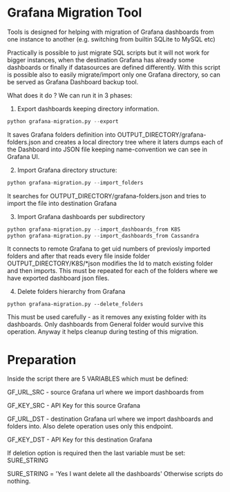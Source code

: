 # Grafana Migration Tool

Tools is designed for helping with migration of Grafana dashboards from one instance to another (e.g. switching from builtin SQLite to MySQL etc)

Practically is possible to just migrate SQL scripts but it will not work for bigger instances, when the destination Grafana has already some dashboards or finally if datasources are defined differently.
With this script is possible also to easily migrate/import only one Grafana directory, so can be served as Grafana Dashboard backup tool.


What does it  do ?
We can run it in 3 phases:
1. Export dashboards keeping directory information.
```python
python grafana-migration.py --export
```

It saves Grafana folders definition into OUTPUT_DIRECTORY/grafana-folders.json and creates a local directory tree where it laters dumps each of the Dashboard into JSON file keeping name-convention we can see in Grafana UI.

2. Import Grafana directory structure:
```python
python grafana-migration.py --import_folders
```

It searches for OUTPUT_DIRECTORY/grafana-folders.json and tries to import the file into destination Grafana

3. Import Grafana dashboards per subdirectory
```python
python grafana-migration.py --import_dashboards_from K8S
python grafana-migration.py --import_dashboards_from Cassandra
```

It connects to remote Grafana to get uid numbers of previosly imported folders and after that reads every file inside folder OUTPUT_DIRECTORY/K8S/*json modifies the Id to match existing folder and then imports.
This must be repeated for each of the folders where we have exported dashboard json files.

4. Delete folders hierarchy from Grafana
```
python grafana-migration.py --delete_folders
```
This must be used carefully - as it removes any existing folder with its dashboards. Only dashboards from General folder would survive this operation.
Anyway it helps cleanup during testing of this migration.


# Preparation
Inside the script there are 5 VARIABLES which must be defined:
<p>GF_URL_SRC - source Grafana url where we import dashboards from</p>
<p>GF_KEY_SRC - API Key for this source Grafana</p>
<p>GF_URL_DST - destination Grafana url where we import dashboards and folders into. Also delete operation uses only this endpoint.</p>
<p>GF_KEY_DST - API Key for this destination Grafana</p>

<p>If deletion option is required then the last variable must be set: SURE_STRING</p>
SURE_STRING = 'Yes I want delete all the dashboards'
Otherwise scripts do nothing.

